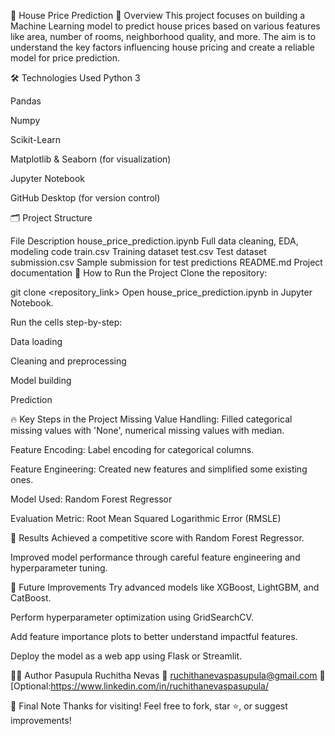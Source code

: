 🏡 House Price Prediction
📌 Overview
This project focuses on building a Machine Learning model to predict house prices based on various features like area, number of rooms, neighborhood quality, and more.
The aim is to understand the key factors influencing house pricing and create a reliable model for price prediction.

🛠 Technologies Used
Python 3

Pandas

Numpy

Scikit-Learn

Matplotlib & Seaborn (for visualization)

Jupyter Notebook

GitHub Desktop (for version control)

🗂 Project Structure

File	Description
house_price_prediction.ipynb	Full data cleaning, EDA, modeling code
train.csv	Training dataset
test.csv	Test dataset
submission.csv	Sample submission for test predictions
README.md	Project documentation
🚀 How to Run the Project
Clone the repository:

git clone <repository_link>
Open house_price_prediction.ipynb in Jupyter Notebook.

Run the cells step-by-step:

Data loading

Cleaning and preprocessing

Model building

Prediction

🔥 Key Steps in the Project
Missing Value Handling: Filled categorical missing values with 'None', numerical missing values with median.

Feature Encoding: Label encoding for categorical columns.

Feature Engineering: Created new features and simplified some existing ones.

Model Used: Random Forest Regressor

Evaluation Metric: Root Mean Squared Logarithmic Error (RMSLE)

🎯 Results
Achieved a competitive score with Random Forest Regressor.

Improved model performance through careful feature engineering and hyperparameter tuning.

🌟 Future Improvements
Try advanced models like XGBoost, LightGBM, and CatBoost.

Perform hyperparameter optimization using GridSearchCV.

Add feature importance plots to better understand impactful features.

Deploy the model as a web app using Flask or Streamlit.

👩‍💻 Author
Pasupula Ruchitha Nevas
📧 ruchithanevaspasupula@gmail.com
🔗 [Optional:https://www.linkedin.com/in/ruchithanevaspasupula/

🏁 Final Note
Thanks for visiting! Feel free to fork, star ⭐, or suggest improvements!

